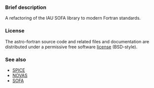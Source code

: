 
### Brief description

A refactoring of the IAU SOFA library to modern Fortran standards.

### License

The astro-fortran source code and related files and documentation are distributed under a permissive free software [license](https://github.com/jacobwilliams/astro-fortran/blob/master/LICENSE) (BSD-style).

### See also

 * [SPICE](http://naif.jpl.nasa.gov/naif/toolkit.html)
 * [NOVAS](http://aa.usno.navy.mil/software/novas/novas_info.php)
 * [SOFA](http://www.iausofa.org)

